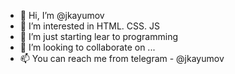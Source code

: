 - 👋 Hi, I’m @jkayumov
- 👀 I’m interested in HTML. CSS. JS
- 🌱 I’m just starting lear to programming
- 💞️ I’m looking to collaborate on ...
- 📫 You can  reach me from  telegram - @jkayumov

<!---
jkayumov/jkayumov is a ✨ special ✨ repository because its `README.md` (this file) appears on your GitHub profile.
You can click the Preview link to take a look at your changes.
--->

